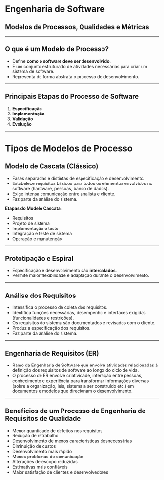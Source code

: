# Engenharia de Software

## Modelos de Processos, Qualidades e Métricas

---

## O que é um Modelo de Processo?

- Define **como o software deve ser desenvolvido**.
- É um conjunto estruturado de atividades necessárias para criar um sistema de software.
- Representa de forma abstrata o processo de desenvolvimento.

---

## Principais Etapas do Processo de Software

1. **Especificação**
2. **Implementação**
3. **Validação**
4. **Evolução**

---

# Tipos de Modelos de Processo

## Modelo de Cascata (Clássico)

- Fases separadas e distintas de especificação e desenvolvimento.
- Estabelece requisitos básicos para todos os elementos envolvidos no software (hardware, pessoas, banco de dados).
- Exige intensa comunicação entre analista e cliente.
- Faz parte da análise do sistema.

**Etapas do Modelo Cascata:**
- Requisitos
- Projeto de sistema
- Implementação e teste
- Integração e teste de sistema
- Operação e manutenção

---

## Prototipação e Espiral

- Especificação e desenvolvimento são **intercalados**.
- Permite maior flexibilidade e adaptação durante o desenvolvimento.

---

## Análise dos Requisitos

- Intensifica o processo de coleta dos requisitos.
- Identifica funções necessárias, desempenho e interfaces exigidas (funcionalidades e restrições).
- Os requisitos do sistema são documentados e revisados com o cliente.
- Produz a especificação dos requisitos.
- Faz parte da análise do sistema.

---

## Engenharia de Requisitos (ER)

- Ramo da Engenharia de Software que envolve atividades relacionadas à definição dos requisitos de software ao longo do ciclo de vida.
- O processo de ER envolve criatividade, interação entre pessoas, conhecimento e experiência para transformar informações diversas (sobre a organização, leis, sistema a ser construído etc.) em documentos e modelos que direcionam o desenvolvimento.

---

## Benefícios de um Processo de Engenharia de Requisitos de Qualidade

- Menor quantidade de defeitos nos requisitos
- Redução de retrabalho
- Desenvolvimento de menos características desnecessárias
- Diminuição de custos
- Desenvolvimento mais rápido
- Menos problemas de comunicação
- Alterações de escopo reduzidas
- Estimativas mais confiáveis
- Maior satisfação de clientes e desenvolvedores
